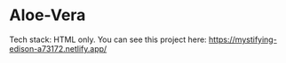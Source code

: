 # Aloe-Vera
Tech stack: HTML only.
You can see this project here: https://mystifying-edison-a73172.netlify.app/
